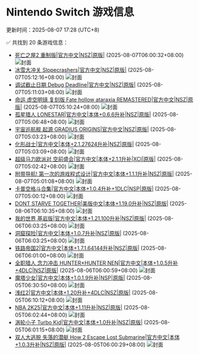 # Nintendo Switch 游戏信息
更新时间：2025-08-07 17:28 (UTC+8)

✅ 共找到 20 条游戏信息：

- [死亡之屋2 重制版|官方中文|NSZ|原版|](https://www.gamer520.com/97388.html) (2025-08-07T06:00:32+08:00)
  ![封面](https://shared.cdn.queniuqe.com/store_item_assets/steam/apps/3376690/cb0f4813772a1f6850a23202d370ad4c0f22a877/capsule_616x353.jpg?t=1754389960)
- [冰雪大冲关 Slopecrashers|官方中文|NSZ|原版|](https://www.gamer520.com/97434.html) (2025-08-07T05:12:16+08:00)
  ![封面](https://assets.nintendo.com/image/upload/ar_16:9,c_lpad,w_1240/b_white/f_auto/q_auto/ncom/software/switch/70010000046841/858114a6637a1cfcc36228f67111911f9f4468dc4458e142ff290cc936cf8ef2)
- [调试截止日期 Debug Deadline|官方中文|NSZ|原版|](https://www.gamer520.com/97432.html) (2025-08-07T05:11:03+08:00)
  ![封面](https://img-eshop.cdn.nintendo.net/i/b3d48c7745f565c214f40f244aaa6a4656847af4fb31b3bb8fd72ad5dfa8ee6f.jpg?w=1000)
- [命运 虚空明镜 复刻版 Fate hollow ataraxia REMASTERED|官方中文|NSZ|原版|](https://www.gamer520.com/97430.html) (2025-08-07T05:10:24+08:00)
  ![封面](https://assets.nintendo.com/image/upload/ar_16:9,c_lpad,w_1240/b_white/f_auto/q_auto/ncom/software/switch/70010000093320/27c6d97cfbf0129b0f75cb52748cf4f1ec028bf97b655c45f59c9d4c66bc33ac)
- [孤星猎人 LONESTAR|官方中文|本体+0.6.6升补|NSZ|原版|](https://www.gamer520.com/97425.html) (2025-08-07T05:06:48+08:00)
  ![封面](https://shared.cdn.queniuqe.com/store_item_assets/steam/apps/2056210/capsule_616x353_schinese.jpg?t=1731580184)
- [宇宙巡航舰 起源 GRADIUS ORIGINS|官方中文|NSZ|原版|](https://www.gamer520.com/97428.html) (2025-08-07T05:03:23+08:00)
  ![封面](https://shared.cdn.queniuqe.com/store_item_assets/steam/apps/2897590/capsule_616x353.jpg?t=1754492411)
- [化形战士|官方中文|本体+2.1.27624升补|NSZ|原版|](https://www.gamer520.com/90843.html) (2025-08-07T05:03:09+08:00)
  ![封面](https://shared.cdn.queniuqe.com/store_item_assets/steam/apps/1430220/capsule_616x353_schinese.jpg?t=1719606933)
- [超级马力欧派对 空前盛会|官方中文|本体+2.1.1升补|XCI|原版|](https://www.gamer520.com/97287.html) (2025-08-07T05:02:42+08:00)
  ![封面](https://ig.2468c.com/2024/10/12/63317bf6aa5d7.jpg)
- [附带导航! 第一次的游戏程式设计|官方中文|本体+1.1.1升补|NSZ|原版|](https://www.gamer520.com/18605.html) (2025-08-07T05:01:08+08:00)
  ![封面](https://www.nintendo.com/hk/topics/article/article_img/a_210506_01/top_sc.png)
- [卡普空格斗合集|官方中文|本体+1.0.4升补+1DLC|NSP|原版|](https://www.gamer520.com/33410.html) (2025-08-07T05:00:12+08:00)
  ![封面](https://shared.cdn.queniuqe.com/store_item_assets/steam/apps/1685750/capsule_616x353.jpg?t=1749794372)
- [DONT STARVE TOGETHER|美版中文|本体+1.19.0升补|NSZ|原版|](https://www.gamer520.com/29573.html) (2025-08-06T06:10:35+08:00)
  ![封面](https://shared.cdn.queniuqe.com/store_item_assets/steam/apps/322330/capsule_616x353.jpg?t=1707873651)
- [我的世界 基岩版|官方中文|本体+1.21.100升补|NSZ|原版|](https://www.gamer520.com/7500.html) (2025-08-06T06:03:25+08:00)
  ![封面](https://ig.freer.blog/2023/09/20/0641a862d79b1.jpg)
- [洞窟探险|官方中文|本体+1.0.7升补|NSZ|原版|](https://www.gamer520.com/39535.html) (2025-08-06T06:03:25+08:00)
  ![封面](https://shared.cdn.queniuqe.com/store_item_assets/steam/apps/239350/capsule_616x353.jpg?t=1632912566)
- [铁路帝国2|官方中文|本体+1.7.1.64144升补|NSZ|原版|](https://www.gamer520.com/60122.html) (2025-08-06T06:01:00+08:00)
  ![封面](https://shared.cdn.queniuqe.com/store_item_assets/steam/apps/1644320/capsule_616x353.jpg?t=1686300174)
- [全职猎人 念力冲击 HUNTER×HUNTER NEN|官方中文|本体+1.0.5升补+4DLC|NSZ|原版|](https://www.gamer520.com/96327.html) (2025-08-06T06:00:59+08:00)
  ![封面](https://shared.cdn.queniuqe.com/store_item_assets/steam/apps/2456420/capsule_616x353.jpg?t=1750993372)
- [魔塔少女|官方中文|本体+1.0.1.9升补|NSP|原版|](https://www.gamer520.com/97332.html) (2025-08-05T06:30:50+08:00)
  ![封面](https://shared.cdn.queniuqe.com/store_item_assets/steam/apps/2688680/capsule_616x353_schinese.jpg?t=1708678632)
- [浅红2|官方中文|本体+1.20升补+4DLC|NSZ|原版|](https://www.gamer520.com/41061.html) (2025-08-05T06:10:12+08:00)
  ![封面](https://shared.cdn.queniuqe.com/store_item_assets/steam/apps/1888350/capsule_616x353.jpg?t=1684415021)
- [NBA 2K25|官方中文|本体+1.11升补|NSZ|原版|](https://www.gamer520.com/96344.html) (2025-08-05T06:02:44+08:00)
  ![封面](https://shared.cdn.queniuqe.com/store_item_assets/steam/apps/2878980/capsule_616x353.jpg?t=1725526431)
- [涡轮小子 Turbo Kid|官方中文|本体+1.0升补|NSZ|原版|](https://www.gamer520.com/97328.html) (2025-08-05T06:01:15+08:00)
  ![封面](https://assets.nintendo.com/image/upload/ar_16:9,c_lpad,w_1240/b_white/f_auto/q_auto/ncom/software/switch/70010000075508/470a9f2cf50ed44f238d93e313fa51af6c12fc95afcf1c2bf030e4c106eacb29)
- [双人大逃脱 失落的潜艇 How 2 Escape Lost Submarine|官方中文|本体+1.0.3升补|NSZ|原版|](https://www.gamer520.com/95141.html) (2025-08-05T06:00:29+08:00)
  ![封面](https://ig.freer.blog/2025/06/26/bb9c5ceb78482.jpg)
